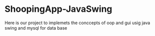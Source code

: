 # ShoopingApp-JavaSwing
Here is our project to implemets the conccepts of oop and gui usig java swing and mysql for data base
